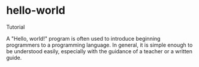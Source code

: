 # hello-world
Tutorial 

A "Hello, world!" program is often used to introduce beginning programmers to a programming language. 
In general, it is simple enough to be understood easily, especially with the guidance of a teacher or a written guide.
